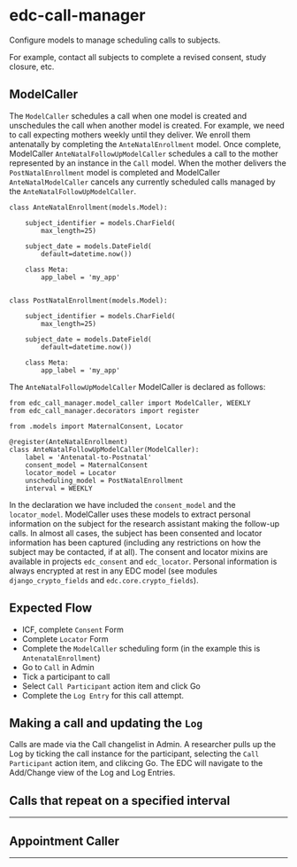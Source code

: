 # edc-call-manager

Configure models to manage scheduling calls to subjects.

For example, contact all subjects to complete a revised consent, study closure, etc.

## ModelCaller

The `ModelCaller` schedules a call when one model is created and unschedules the call when another model is created. For example, we need to call expecting mothers weekly until they deliver. We enroll them antenatally by completing the `AnteNatalEnrollment` model. Once complete, ModelCaller `AnteNatalFollowUpModelCaller` schedules a call to the mother represented by an instance in the `Call` model. When the mother delivers the `PostNatalEnrollment` model is completed and ModelCaller `AnteNatalModelCaller` cancels any currently scheduled calls managed by the `AnteNatalFollowUpModelCaller`.

	class AnteNatalEnrollment(models.Model):
	
	    subject_identifier = models.CharField(
	        max_length=25)
	
	    subject_date = models.DateField(
	        default=datetime.now())
	
	    class Meta:
	        app_label = 'my_app'


	class PostNatalEnrollment(models.Model):
	
	    subject_identifier = models.CharField(
	        max_length=25)
	
	    subject_date = models.DateField(
	        default=datetime.now())
	
	    class Meta:
	        app_label = 'my_app'

The `AnteNatalFollowUpModelCaller` ModelCaller is declared as follows:

	from edc_call_manager.model_caller import ModelCaller, WEEKLY
	from edc_call_manager.decorators import register

	from .models import MaternalConsent, Locator

	@register(AnteNatalEnrollment)
	class AnteNatalFollowUpModelCaller(ModelCaller):
	    label = 'Antenatal-to-Postnatal'
	    consent_model = MaternalConsent
	    locator_model = Locator
	    unscheduling_model = PostNatalEnrollment
	    interval = WEEKLY

In the declaration we have included the `consent_model` and the `locator_model`. ModelCaller uses these models to extract personal information on the subject for the research assistant making the follow-up calls. In almost all cases, the subject has been consented and locator information has been captured (including any restrictions on how the subject may be contacted, if at all). The consent and locator mixins are available in projects `edc_consent` and `edc_locator`. Personal information is always encrypted at rest in any EDC model (see modules `django_crypto_fields` and `edc.core.crypto_fields`).


## Expected Flow

* ICF, complete `Consent` Form
* Complete `Locator` Form
* Complete the `ModelCaller` scheduling form (in the example this is `AntenatalEnrollment`)
* Go to `Call` in Admin
* Tick a participant to call
* Select `Call Participant` action item and click Go
* Complete the `Log Entry` for this call attempt.

## Making a call and updating the `Log`

Calls are made via the Call changelist in Admin. A researcher pulls up the Log by ticking the call instance for the participant, selecting the `Call Participant` action item, and clikcing Go. The EDC will navigate to the Add/Change view of the Log and Log Entries.

## Calls that repeat on a specified interval

---

## Appointment Caller

---



